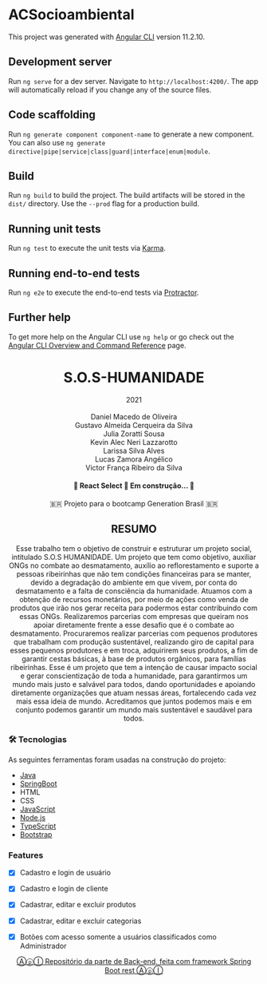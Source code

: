 # ACSocioambiental

This project was generated with [Angular CLI](https://github.com/angular/angular-cli) version 11.2.10.

## Development server

Run `ng serve` for a dev server. Navigate to `http://localhost:4200/`. The app will automatically reload if you change any of the source files.

## Code scaffolding

Run `ng generate component component-name` to generate a new component. You can also use `ng generate directive|pipe|service|class|guard|interface|enum|module`.

## Build

Run `ng build` to build the project. The build artifacts will be stored in the `dist/` directory. Use the `--prod` flag for a production build.

## Running unit tests

Run `ng test` to execute the unit tests via [Karma](https://karma-runner.github.io).

## Running end-to-end tests

Run `ng e2e` to execute the end-to-end tests via [Protractor](http://www.protractortest.org/).

## Further help

To get more help on the Angular CLI use `ng help` or go check out the [Angular CLI Overview and Command Reference](https://angular.io/cli) page.


#  <h1 align="center">S.O.S-HUMANIDADE</h1>
<p align="center">2021 <br>
<br> Daniel Macedo de Oliveira
 <br>Gustavo Almeida Cerqueira da Silva
<br> Julia Zoratti Sousa
<br> Kevin Alec Neri Lazzarotto
<br> Larissa Silva Alves
<br> Lucas Zamora Angélico
<br> Victor França Ribeiro da Silva
</p>

<h4 align="center"> 
	🚧  React Select 🚀 Em construção...  🚧
	
</h4>
<p align="center">🇧🇷 Projeto para o bootcamp Generation Brasil 🇧🇷<br>

<h2 align="center"> <strong>RESUMO</strong> </h2>
<p align="center"> 
Esse trabalho tem o objetivo de construir e estruturar um projeto social, intitulado S.O.S HUMANIDADE. Um projeto que tem como objetivo, auxiliar ONGs no combate ao desmatamento, auxílio ao reflorestamento e suporte a pessoas ribeirinhas que não tem condições financeiras para se manter, devido a degradação do ambiente em que vivem, por conta do desmatamento e a falta de consciência da humanidade.
Atuamos com a obtenção de recursos monetários, por meio de ações como venda de produtos que irão nos gerar receita para podermos estar contribuindo com essas ONGs. Realizaremos parcerias com empresas que queiram nos apoiar diretamente frente a esse desafio que é o combate ao desmatamento. Procuraremos realizar parcerias com pequenos produtores que trabalham com produção sustentável, realizando giro de capital para esses pequenos produtores e em troca, adquirirem seus produtos, a fim de garantir cestas básicas, à base de produtos orgânicos, para famílias ribeirinhas.
Esse é um projeto que tem a intenção de causar impacto social e gerar conscientização de toda a humanidade, para garantirmos um mundo mais justo e salvável para todos, dando oportunidades e apoiando diretamente organizações que atuam nessas áreas, fortalecendo cada vez mais essa ideia de mundo.
Acreditamos que juntos podemos mais e em conjunto podemos garantir um mundo mais sustentável e saudável para todos.
</p>

### 🛠 Tecnologias

As seguintes ferramentas foram usadas na construção do projeto:

- [Java](https://www.java.com/pt-BR/)
- [SpringBoot](https://start.spring.io/)
- HTML
- CSS
- [JavaScript](https://www.java.com/pt-BR/)
- [Node.js](https://nodejs.org/en/)
- [TypeScript](https://www.typescriptlang.org/)
- [Bootstrap](https://getbootstrap.com/)

### Features

- [x] Cadastro e login de usuário
- [x] Cadastro e login de cliente
- [x] Cadastrar, editar e excluir produtos
- [x] Cadastrar, editar e excluir categorias
- [x] Botões com acesso somente a usuários classificados como Administrador


<a href="https://github.com/Danieloliver11/S.O.S-HUMANIDADE"><p align="center">ⒶⓟⒾ Repositório da parte de Back-end, feita com framework Spring Boot rest ⒶⓟⒾ</p></a>

